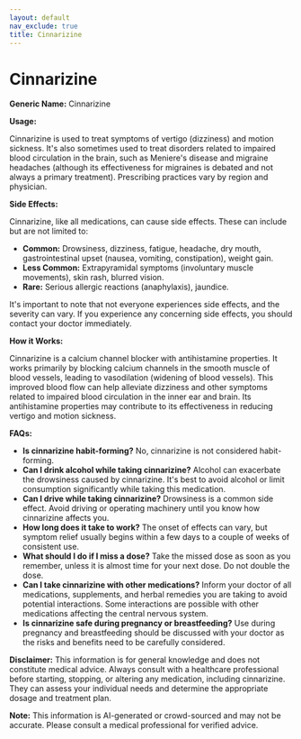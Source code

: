 ```yaml
---
layout: default
nav_exclude: true
title: Cinnarizine
---
```


# Cinnarizine

**Generic Name:** Cinnarizine

**Usage:**

Cinnarizine is used to treat symptoms of vertigo (dizziness) and motion sickness.  It's also sometimes used to treat disorders related to impaired blood circulation in the brain, such as Meniere's disease and migraine headaches (although its effectiveness for migraines is debated and not always a primary treatment).  Prescribing practices vary by region and physician.

**Side Effects:**

Cinnarizine, like all medications, can cause side effects.  These can include but are not limited to:

* **Common:** Drowsiness, dizziness, fatigue, headache, dry mouth, gastrointestinal upset (nausea, vomiting, constipation), weight gain.
* **Less Common:**  Extrapyramidal symptoms (involuntary muscle movements), skin rash, blurred vision.
* **Rare:**  Serious allergic reactions (anaphylaxis), jaundice.

It's important to note that not everyone experiences side effects, and the severity can vary.  If you experience any concerning side effects, you should contact your doctor immediately.

**How it Works:**

Cinnarizine is a calcium channel blocker with antihistamine properties.  It works primarily by blocking calcium channels in the smooth muscle of blood vessels, leading to vasodilation (widening of blood vessels). This improved blood flow can help alleviate dizziness and other symptoms related to impaired blood circulation in the inner ear and brain.  Its antihistamine properties may contribute to its effectiveness in reducing vertigo and motion sickness.

**FAQs:**

* **Is cinnarizine habit-forming?** No, cinnarizine is not considered habit-forming.
* **Can I drink alcohol while taking cinnarizine?**  Alcohol can exacerbate the drowsiness caused by cinnarizine. It's best to avoid alcohol or limit consumption significantly while taking this medication.
* **Can I drive while taking cinnarizine?**  Drowsiness is a common side effect.  Avoid driving or operating machinery until you know how cinnarizine affects you.
* **How long does it take to work?**  The onset of effects can vary, but symptom relief usually begins within a few days to a couple of weeks of consistent use.
* **What should I do if I miss a dose?** Take the missed dose as soon as you remember, unless it is almost time for your next dose. Do not double the dose.
* **Can I take cinnarizine with other medications?**  Inform your doctor of all medications, supplements, and herbal remedies you are taking to avoid potential interactions.  Some interactions are possible with other medications affecting the central nervous system.
* **Is cinnarizine safe during pregnancy or breastfeeding?**  Use during pregnancy and breastfeeding should be discussed with your doctor as the risks and benefits need to be carefully considered.


**Disclaimer:** This information is for general knowledge and does not constitute medical advice.  Always consult with a healthcare professional before starting, stopping, or altering any medication, including cinnarizine. They can assess your individual needs and determine the appropriate dosage and treatment plan.


**Note:** This information is AI-generated or crowd-sourced and may not be accurate. Please consult a medical professional for verified advice.